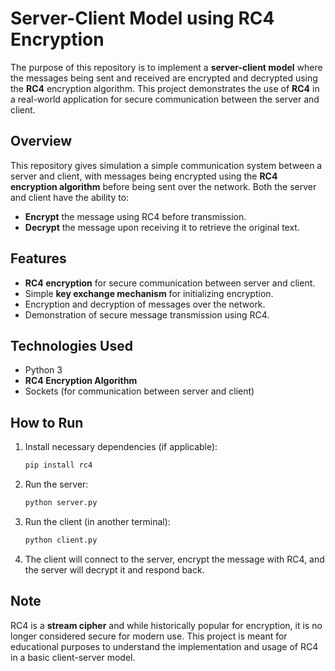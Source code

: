 # Server-Client Model using RC4 Encryption
The purpose of this repository is to implement a **server-client model** where the messages being sent and received are encrypted and decrypted using the **RC4** encryption algorithm. This project demonstrates the use of **RC4** in a real-world application for secure communication between the server and client.

## Overview

This repository gives simulation a simple communication system between a server and client, with messages being encrypted using the **RC4 encryption algorithm** before being sent over the network. Both the server and client have the ability to:

- **Encrypt** the message using RC4 before transmission.
- **Decrypt** the message upon receiving it to retrieve the original text.

## Features

- **RC4 encryption** for secure communication between server and client.
- Simple **key exchange mechanism** for initializing encryption.
- Encryption and decryption of messages over the network.
- Demonstration of secure message transmission using RC4.

## Technologies Used

- Python 3
- **RC4 Encryption Algorithm**
- Sockets (for communication between server and client)

## How to Run

1. Install necessary dependencies (if applicable):
   ```bash
   pip install rc4
   ```

2. Run the server:
   ```bash
   python server.py
   ```

3. Run the client (in another terminal):
   ```bash
   python client.py
   ```

4. The client will connect to the server, encrypt the message with RC4, and the server will decrypt it and respond back.

## Note

RC4 is a **stream cipher** and while historically popular for encryption, it is no longer considered secure for modern use. This project is meant for educational purposes to understand the implementation and usage of RC4 in a basic client-server model.
